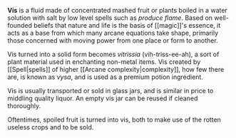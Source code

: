 **Vis** is a fluid made of concentrated mashed fruit or plants boiled in a water solution with salt by low level spells such as *produce flame*. Based on well-founded beliefs that nature and life is the basis of [[magic]]'s essence, it acts as a base from which many arcane equations take shape, primarily those concerned with moving power from one place or form to another.

Vis turned into a solid form becomes *vitrissia* (vih-triss-ee-ah), a sort of plant material used in enchanting non-metal items. Vis created by [[Spell|spells]] of higher [[Arcane complexity|complexity]], how few there are, is known as *vysa*, and is used as a premium potion ingredient.

Vis is usually transported or sold in glass jars, and is similar in price to middling quality liquor. An empty vis jar can be reused if cleaned thoroughly.

Oftentimes, spoiled fruit is turned into vis, both to make use of the rotten useless crops and to be sold.